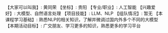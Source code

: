 【大家可以叫我】: 黄同荣
【坐标】: 贵阳
【专业/职业】: 人工智能
【兴趣爱好】: 大模型、自然语言处理
【项目技能】: LLM、NLP
【组队情况】: 暂无
【本课程学习基础】: 熟悉NLP的相关知识，了解并微调过国内外多个不同的大模型
【本期活动目标】: 广交朋友、学习更多的知识，熟悉更多的学习平台